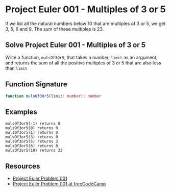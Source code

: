# Project Euler 001 - Multiples of 3 or 5

If we list all the natural numbers below 10 that are multiples of 3 or 5, we
get 3, 5, 6 and 9. The sum of these multiples is 23.

## Solve Project Euler 001 - Multiples of 3 or 5

Write a function, `mulsOf3Or5`, that takes a number, `limit` as an argument, and returns
the sum of all the positive multiples of 3 or 5 that are also less than `limit`

## Function Signature

```typescript
function mulsOf3Or5(limit: number): number
```

## Examples

```
mulsOf3or5(-1) returns 0
mulsOf3or5(0) returns 0
mulsOf3or5(1) returns 0
mulsOf3or5(3) returns 0
mulsOf3or5(5) returns 3
mulsOf3or5(6) returns 8
mulsOf3or5(10) returns 23
```

## Resources

- [Project Euler Problem 001][0]
- [Project Euler Problem 001 at freeCodeCamp][1]

[0]: https://projecteuler.net/problem=1
[1]: https://www.freecodecamp.org/learn/coding-interview-prep/project-euler/problem-1-multiples-of-3-and-5
